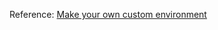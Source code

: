 Reference: [Make your own custom environment](https://gymnasium.farama.org/tutorials/gymnasium_basics/environment_creation/)

